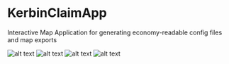 # KerbinClaimApp
Interactive Map Application for generating economy-readable config files and map exports

![alt text](https://i.imgur.com/PON5kRg.png)
![alt text](https://i.imgur.com/ZirkbSq.png)
![alt text](https://i.imgur.com/NWTwXUh.png)
![alt text](https://i.imgur.com/rkoke5d.png)
